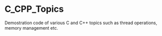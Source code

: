 # C_CPP_Topics
Demostration code of various C and C++ topics such as thread operations, memory management etc.
